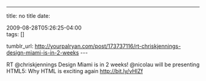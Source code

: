 ---
title: no title
date:

 2009-08-28T05:26:25-04:00  
tags:  []

tumblr_url:
http://yourpalryan.com/post/173737116/rt-chriskjennings-design-miami-is-in-2-weeks
\-\--

RT \@chriskjennings Design Miami is in 2 weeks! \@nicolau will be
presenting HTML5: Why HTML is exciting again <http://bit.ly/vHlZf>
